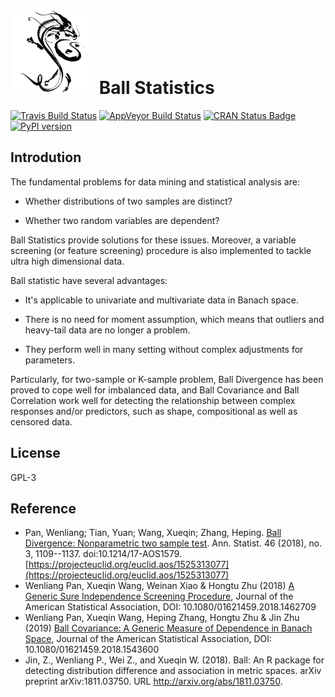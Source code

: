 <img src=https://github.com/Mamba413/git_picture/blob/master/scrcss.jpg width=135/> Ball Statistics
===========

[![Travis Build Status](https://travis-ci.org/Mamba413/Ball.svg?branch=master)](https://travis-ci.org/Mamba413/Ball)
[![AppVeyor Build Status](https://ci.appveyor.com/api/projects/status/github/Mamba413/Ball?branch=master&svg=true)](https://ci.appveyor.com/project/Mamba413/Ball)
[![CRAN Status Badge](http://www.r-pkg.org/badges/version/Ball)](https://CRAN.R-project.org/package=Ball)
[![PyPI version](https://badge.fury.io/py/Ball.svg)](https://pypi.python.org/pypi/Ball/)

Introdution
----------
The fundamental problems for data mining and statistical analysis are:

- Whether distributions of two samples are distinct?

- Whether two random variables are dependent?

Ball Statistics provide solutions for these issues. Moreover, a variable screening (or feature screening) procedure is also implemented to tackle ultra high dimensional data. 

Ball statistic have several advantages:

- It's applicable to univariate and multivariate data in Banach space.

- There is no need for moment assumption, which means that outliers and heavy-tail data are no longer a problem.

- They perform well in many setting without complex adjustments for parameters.
 
Particularly, for two-sample or K-sample problem, Ball Divergence has been proved to cope well for imbalanced data, and Ball Covariance and Ball Correlation work well for detecting the relationship between complex responses and/or predictors, such as shape, compositional as well as censored data.     

License
----------
GPL-3

Reference
----------
- Pan, Wenliang; Tian, Yuan; Wang, Xueqin; Zhang, Heping. [Ball Divergence: Nonparametric two sample test](https://projecteuclid.org/euclid.aos/1525313077). Ann. Statist. 46 (2018), no. 3, 1109--1137. doi:10.1214/17-AOS1579. [https://projecteuclid.org/euclid.aos/1525313077](https://projecteuclid.org/euclid.aos/1525313077)
- Wenliang Pan, Xueqin Wang, Weinan Xiao & Hongtu Zhu (2018) [A Generic Sure Independence Screening Procedure](https://amstat.tandfonline.com/doi/full/10.1080/01621459.2018.1462709#.WupWaoiFM2x), Journal of the American Statistical Association, DOI: 10.1080/01621459.2018.1462709
- Wenliang Pan, Xueqin Wang, Heping Zhang, Hongtu Zhu & Jin Zhu (2019) [Ball Covariance: A Generic Measure of Dependence in Banach Space](https://doi.org/10.1080/01621459.2018.1543600), Journal of the American Statistical Association, DOI: 10.1080/01621459.2018.1543600
- Jin, Z., Wenliang P., Wei Z., and Xueqin W. (2018). Ball: An R package for detecting distribution difference and association in metric spaces. arXiv preprint arXiv:1811.03750. URL http://arxiv.org/abs/1811.03750.
